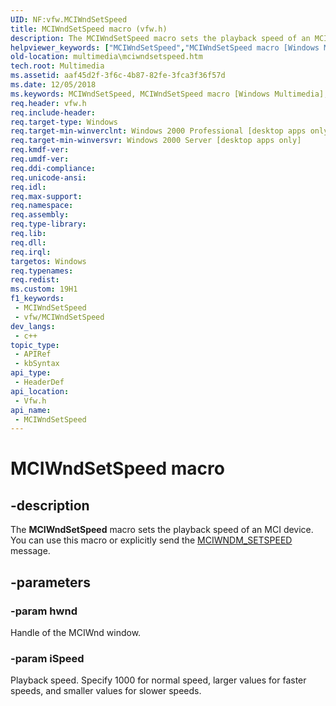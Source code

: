 ```yaml
---
UID: NF:vfw.MCIWndSetSpeed
title: MCIWndSetSpeed macro (vfw.h)
description: The MCIWndSetSpeed macro sets the playback speed of an MCI device. You can use this macro or explicitly send the MCIWNDM_SETSPEED message.
helpviewer_keywords: ["MCIWndSetSpeed","MCIWndSetSpeed macro [Windows Multimedia]","_win32_MCIWndSetSpeed","multimedia.mciwndsetspeed","vfw/MCIWndSetSpeed"]
old-location: multimedia\mciwndsetspeed.htm
tech.root: Multimedia
ms.assetid: aaf45d2f-3f6c-4b87-82fe-3fca3f36f57d
ms.date: 12/05/2018
ms.keywords: MCIWndSetSpeed, MCIWndSetSpeed macro [Windows Multimedia], _win32_MCIWndSetSpeed, multimedia.mciwndsetspeed, vfw/MCIWndSetSpeed
req.header: vfw.h
req.include-header: 
req.target-type: Windows
req.target-min-winverclnt: Windows 2000 Professional [desktop apps only]
req.target-min-winversvr: Windows 2000 Server [desktop apps only]
req.kmdf-ver: 
req.umdf-ver: 
req.ddi-compliance: 
req.unicode-ansi: 
req.idl: 
req.max-support: 
req.namespace: 
req.assembly: 
req.type-library: 
req.lib: 
req.dll: 
req.irql: 
targetos: Windows
req.typenames: 
req.redist: 
ms.custom: 19H1
f1_keywords:
 - MCIWndSetSpeed
 - vfw/MCIWndSetSpeed
dev_langs:
 - c++
topic_type:
 - APIRef
 - kbSyntax
api_type:
 - HeaderDef
api_location:
 - Vfw.h
api_name:
 - MCIWndSetSpeed
---
```


# MCIWndSetSpeed macro


## -description

The <b>MCIWndSetSpeed</b> macro sets the playback speed of an MCI device. You can use this macro or explicitly send the <a href="https://docs.microsoft.com/windows/desktop/Multimedia/mciwndm-setspeed">MCIWNDM_SETSPEED</a> message.

## -parameters

### -param hwnd

Handle of the MCIWnd window.

### -param iSpeed

Playback speed. Specify 1000 for normal speed, larger values for faster speeds, and smaller values for slower speeds.

